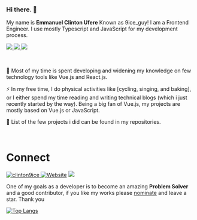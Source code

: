 ### Hi there. 👋

<!--
**clinton9ice/clinton9ice** is a ✨ _special_ ✨ repository because its `README.md` (this file) appears on your GitHub profile.

Here are some ideas to get you started:

- 🔭 I’m currently working on ...
- 🌱 I’m currently learning ...
- 👯 I’m looking to collaborate on ...
- 🤔 I’m looking for help with ...
- 💬 Ask me about ...
- 📫 How to reach me: ...
- 😄 Pronouns: ...
- ⚡ Fun fact: ...
-->


My name is **Emmanuel Clinton Ufere** Known as 9ice_guy! I am a Frontend Engineer. I use mostly Typescript and JavaScript for my development process.

<p align="left">
  <a href="https://dev9ice.com.ng" target="_blank">
    <img src="https://img.shields.io/static/v1?label=|&message=WEBSITE&color=2a89e2&style=flat&logo=react&logo-color=white"/>
  </a>
  <a href="https://www.linkedin.com/in/emmanuel-ufere-1ab082198" target="_blank">
    <img src="https://img.shields.io/static/v1?label=|&message=LINKED-IN&color=23555f&style=flat&logo=linkedin&logo-color=23555f"/>
  </a>
  <a href="https://twitter.com/clintonufere" target="_blank">
    <img src="https://img.shields.io/static/v1?label=|&message=TWITTER&color=2a61e2&style=flat&logo=twitter&logo-color=white"/>
  </a>
</p>
<br />

🌱 Most of my time is spent developing and widening my knowledge on few technology tools like Vue.js and React.js.

⚡ In my free time, I do physical activities like [cycling, singing, and baking], or I either spend my time reading and writing technical blogs (which i just recently started by the way). Being a big fan of Vue.js, my projects are mostly based on Vue.js or JavaScript.

👯 List of the few projects i did can be found in my repositories.


<br />

<h1 align="left">Connect</h1>



<p align="left">
  <a href="https://twitter.com/clintonufere" target="_blank">
    <img src="https://img.shields.io/twitter/follow/clinton9ice?logo=twitter&style=for-the-badge" alt="clinton9ice" />
  </a>
  <a href="https://dev9ice.com.ng" target="_blank"><img alt="Website" src="https://img.shields.io/badge/Website-clinton.nextoli.com.ng-orange?style=flat&logo=google-chrome"></a>

  <a href="https://www.linkedin.com/in/emmanuel-ufere-1ab082198" target="_blank">
    <img src="https://img.shields.io/static/v1?label=|&message=LINKED-IN&color=23555f&style=flat&logo=linkedin"/>
  </a>
</p>

One of my goals as a developer is to become an amazing **Problem Solver** and a good contributor, if you like my works please [nominate](https://stars.github.com/nominate/) and leave a star. Thank you 

[![Top Langs](https://github-readme-stats.vercel.app/api/top-langs/?username=clinton9ice&layout=compact&theme=radical)](https://github.com/clinton9ice/github-readme-stats)


